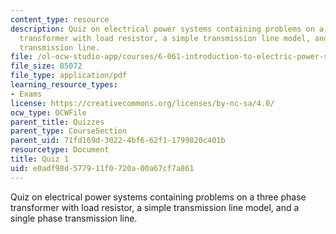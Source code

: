 ```yaml
---
content_type: resource
description: Quiz on electrical power systems containing problems on a three phase
  transformer with load resistor, a simple transmission line model, and a single phase
  transmission line.
file: /ol-ocw-studio-app/courses/6-061-introduction-to-electric-power-systems-spring-2011/e0adf98d577911f0720a00a67cf7a861_MIT6_061S11_quiz01.pdf
file_size: 85072
file_type: application/pdf
learning_resource_types:
- Exams
license: https://creativecommons.org/licenses/by-nc-sa/4.0/
ocw_type: OCWFile
parent_title: Quizzes
parent_type: CourseSection
parent_uid: 71fd169d-3022-4bf6-62f1-1799820c401b
resourcetype: Document
title: Quiz 1
uid: e0adf98d-5779-11f0-720a-00a67cf7a861
---
```

Quiz on electrical power systems containing problems on a three phase transformer with load resistor, a simple transmission line model, and a single phase transmission line.